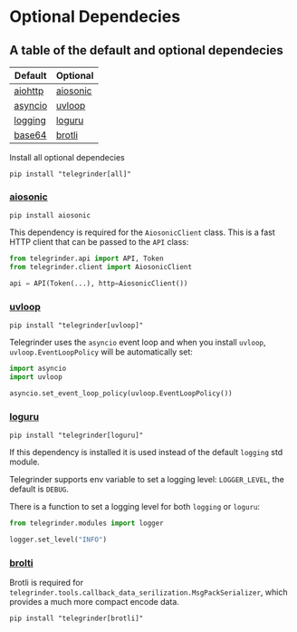 # Optional Dependecies

## A table of the default and optional dependecies

| Default      | Optional                                                                                           |
| ------------ | ---------------------------------------------------------------------------------------------------|
| [aiohttp](https://docs.aiohttp.org/en/stable)                  | [aiosonic](#aiosonic)                            |
| [asyncio](https://docs.python.org/3/library/asyncio.html)      | [uvloop](#uvloop)                                |
| [logging](https://docs.python.org/3/library/logging.html)      | [loguru](#loguru)                                |
| [base64](https://docs.python.org/3/library/base64.html)        | [brotli](#brotli)                                |


Install all optional dependecies
```console
pip install "telegrinder[all]"
```


### [aiosonic](https://github.com/sonic182/aiosonic)
```console
pip install aiosonic
```

This dependency is required for the `AiosonicClient` class. This is a fast HTTP client that can be passed to the `API` class:
```python
from telegrinder.api import API, Token
from telegrinder.client import AiosonicClient

api = API(Token(...), http=AiosonicClient())
```


### [uvloop](https://github.com/MagicStack/uvloop)
```console
pip install "telegrinder[uvloop]"
```

Telegrinder uses the `asyncio` event loop and when you install `uvloop`, `uvloop.EventLoopPolicy` will be automatically set:
```python
import asyncio
import uvloop

asyncio.set_event_loop_policy(uvloop.EventLoopPolicy())
```

### [loguru](https://github.com/Delgan/loguru)
```console
pip install "telegrinder[loguru]"
```

If this dependency is installed it is used instead of the default `logging` std module.

Telegrinder supports env variable to set a logging level: `LOGGER_LEVEL`, the default is `DEBUG`.

There is a function to set a logging level for both `logging` or `loguru`:
```python
from telegrinder.modules import logger

logger.set_level("INFO")
```

### [brolti](https://github.com/google/brotli)
Brotli is required for `telegrinder.tools.callback_data_serilization.MsgPackSerializer`, which provides a much more compact encode data.
```console
pip install "telegrinder[brotli]"
```
